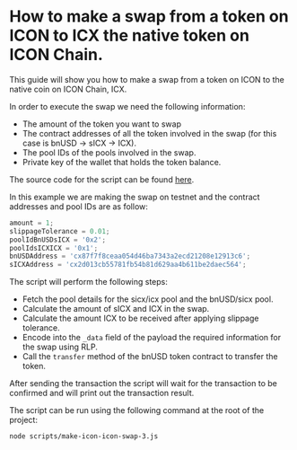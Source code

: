 # How to make a swap from a token on ICON to ICX the native token on ICON Chain.

This guide will show you how to make a swap from a token on ICON to the native coin on ICON Chain, ICX.

In order to execute the swap we need the following information:

- The amount of the token you want to swap
- The contract addresses of all the token involved in the swap (for this case is bnUSD -> sICX -> ICX).
- The pool IDs of the pools involved in the swap.
- Private key of the wallet that holds the token balance.

The source code for the script can be found [here](../scripts/make-icon-icon-swap-3.js).

In this example we are making the swap on testnet and the contract addresses and pool IDs are as follow:

```js
amount = 1;
slippageTolerance = 0.01;
poolIdBnUSDsICX = '0x2';
poolIdsICXICX = '0x1';
bnUSDAddress = 'cx87f7f8ceaa054d46ba7343a2ecd21208e12913c6';
sICXAddress = 'cx2d013cb55781fb54b81d629aa4b611be2daec564';
```

The script will perform the following steps:
- Fetch the pool details for the sicx/icx pool and the bnUSD/sicx pool.
- Calculate the amount of sICX and ICX in the swap.
- Calculate the amount ICX to be received after applying slippage tolerance.
- Encode into the `_data` field of the payload the required information for the swap using RLP.
- Call the `transfer` method of the bnUSD token contract to transfer the token.

After sending the transaction the script will wait for the transaction to be confirmed and will print out the transaction result.

The script can be run using the following command at the root of the project:

```bash
node scripts/make-icon-icon-swap-3.js
```
